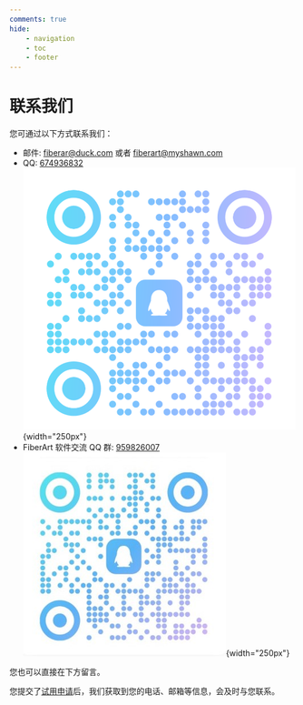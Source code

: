 ```yaml
---
comments: true
hide:
    - navigation
    - toc
    - footer
---
```


# 联系我们

您可通过以下方式联系我们：

- 邮件: <fiberar@duck.com> 或者 <fiberart@myshawn.com>
- QQ: [674936832](mqqwpa://im/chat?chat_type=wpa&uin=674936831)  
    ![qq](./assets/qq.png){width="250px"}
- FiberArt 软件交流 QQ 群: [959826007](https://qm.qq.com/q/4qmMJzRYt2)  
    ![FiberArt 软件交流](./assets/qq_group.jpg){width="250px"}

您也可以直接在下方留言。

您提交了[试用申请](./trial/index.md)后，我们获取到您的电话、邮箱等信息，会及时与您联系。
